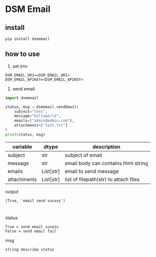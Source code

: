 # DSM Email

## install
```
pip install dsmemail
```

## how to use
1. set env

```
DSM_EMAIL_URI=<DSM_EMAIL_URI>
DSM_EMAIL_APIKEY=<DSM_EMAIL_APIKEY>
```

2. send email

```python
import dsmemail

status, msg = dsmemail.sendEmail(
    subject="test", 
    message="helloworld", 
    emails=["admin@admin.com"],
    attachments=["test.txt"]
)
print(status, msg)
```
| variable      | dtype      | description                           |
| --------      | ---------  | ------------------------------------- |
| subject       | str        | subject of email                      |
| message       | str        | email body can contains html string   |
| emails        | List[str]  | email to send message                 |
| attachments   | List[str]  | list of filepath(str) to attach files   | 

output
```
(True, 'email send sucess')
```

#
status
```
True = send email sucess
False = send email fail
```

msg
```
string describe status
```